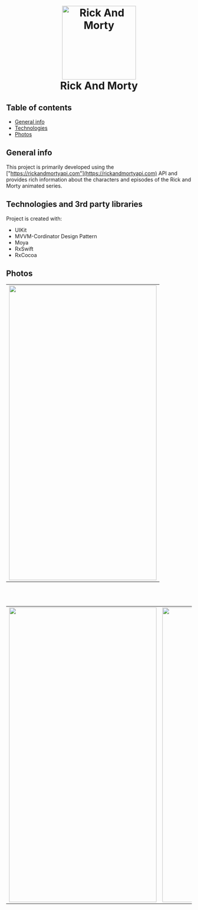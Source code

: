 <h1 align="center">
  <br>
 <img src="https://user-images.githubusercontent.com/82471515/226115826-b9eacc3a-a1b0-47f9-a2c6-c87900477775.png" alt="Rick And Morty" width="200">
  <br>
  Rick And Morty
  <br>
</h1>


## Table of contents
* [General info](#general-info)
* [Technologies](#technologies)
* [Photos](#photos)

## General info

This project is primarily developed using the ["https://rickandmortyapi.com"](https://rickandmortyapi.com) API and provides rich information about the characters and episodes of the Rick and Morty animated series. 
	
## Technologies and 3rd party libraries
Project is created with:
* UIKit
* MVVM-Cordinator Design Pattern
* Moya
* RxSwift
* RxCocoa
	
## Photos
<table>
  <tr>
    <td><img src="https://user-images.githubusercontent.com/82471515/226112121-957f6f59-9d4e-4973-b641-95e966ab34f2.png" width=400 height=800></td>
      </tr>
 </table>
<br>
</br>
<table>
  <tr>
    <td><img src="https://user-images.githubusercontent.com/82471515/226112142-d3b90401-5ae1-46bf-a54c-7d3863f88e53.png" width=400 height=800></td>
    <td><img src="https://user-images.githubusercontent.com/82471515/226112003-011204a9-ac34-4962-9f1b-67a5be440e39.png" width=400 height=800></td>
      </tr>
 </table>




 
